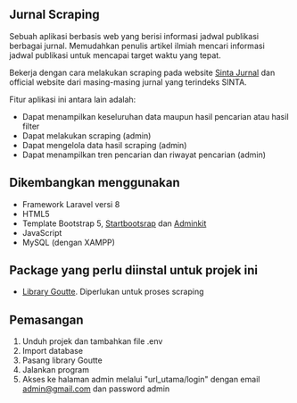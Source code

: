 ## Jurnal Scraping

Sebuah aplikasi berbasis web yang berisi informasi jadwal publikasi berbagai jurnal. Memudahkan penulis artikel ilmiah mencari informasi jadwal publikasi untuk mencapai target waktu yang tepat.

Bekerja dengan cara melakukan scraping pada website [Sinta Jurnal](http://sinta.kemdikbud.go.id/journals) dan official website dari masing-masing jurnal yang terindeks SINTA.

Fitur aplikasi ini antara lain adalah:
- Dapat menampilkan keseluruhan data maupun hasil pencarian atau hasil filter 
- Dapat melakukan scraping (admin)
- Dapat mengelola data hasil scraping (admin)
- Dapat menampilkan tren pencarian dan riwayat pencarian (admin)

## Dikembangkan menggunakan
- Framework Laravel versi 8
- HTML5
- Template Bootstrap 5, [Startbootsrap](https://startbootstrap.com/) dan [Adminkit](https://demo.adminkit.io/?theme=default)
- JavaScript
- MySQL (dengan XAMPP)

## Package yang perlu diinstal untuk projek ini
- [Library Goutte](https://github.com/FriendsOfPHP/Goutte). Diperlukan untuk proses scraping 

## Pemasangan
1. Unduh projek dan tambahkan file .env
2. Import database
3. Pasang library Goutte
4. Jalankan program
5. Akses ke halaman admin melalui "url_utama/login" dengan email admin@gmail.com dan password admin
